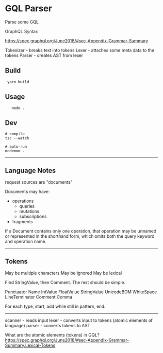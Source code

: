 # GQL Parser

Parse some GQL


GraphQL Syntax

https://spec.graphql.org/June2018/#sec-Appendix-Grammar-Summary

Tokenizer - breaks text into tokens
Lexer - attaches some meta data to the tokens
Parser - creates AST from lexer

## Build

```
 yarn build
```

## Usage

```
   node .
```

## Dev

```
# compile
tsc --watch

# auto-run
nodemon .
```

--------------------------------------------------------------------------------

## Language Notes

request sources are "documents"

Documents may have:
* operations
  * queries
  * mutations
  * subscriptions
* fragments

If a Document contains only one operation, that operation may be unnamed or
represented in the shorthand form, which omits both the query keyword and
operation name.

--------------------------------------------------------------------------------

## Tokens

May be multiple characters
May be ignored
May be lexical


Find StringValue, then Comment.  The rest should be simple.

  Punctuator
Name
IntValue
FloatValue
StringValue
  UnicodeBOM
  WhiteSpace
  LineTerminator
  Comment
Comma

For each type, start, add while still in pattern, end.

--------------------------------------------------------------------------------

scanner - reads input
lexer - converts input to tokens (atomic elements of language)
parser - converts tokens to AST

What are the atomic elements (tokens) in GQL?
https://spec.graphql.org/June2018/#sec-Appendix-Grammar-Summary.Lexical-Tokens


